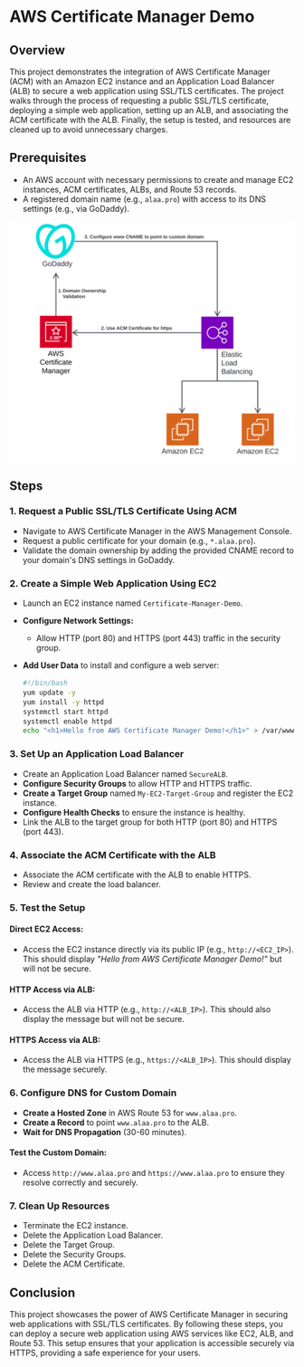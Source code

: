 # AWS Certificate Manager Demo

## Overview
This project demonstrates the integration of AWS Certificate Manager (ACM) with an Amazon EC2 instance and an Application Load Balancer (ALB) to secure a web application using SSL/TLS certificates. The project walks through the process of requesting a public SSL/TLS certificate, deploying a simple web application, setting up an ALB, and associating the ACM certificate with the ALB. Finally, the setup is tested, and resources are cleaned up to avoid unnecessary charges.

## Prerequisites
- An AWS account with necessary permissions to create and manage EC2 instances, ACM certificates, ALBs, and Route 53 records.
- A registered domain name (e.g., `alaa.pro`) with access to its DNS settings (e.g., via GoDaddy).

![Diagram of the project](./14_cert_manager.png)

## Steps

### 1. Request a Public SSL/TLS Certificate Using ACM
- Navigate to AWS Certificate Manager in the AWS Management Console.
- Request a public certificate for your domain (e.g., `*.alaa.pro`).
- Validate the domain ownership by adding the provided CNAME record to your domain's DNS settings in GoDaddy.

### 2. Create a Simple Web Application Using EC2
- Launch an EC2 instance named `Certificate-Manager-Demo`.
- **Configure Network Settings:**
  - Allow HTTP (port 80) and HTTPS (port 443) traffic in the security group.
- **Add User Data** to install and configure a web server:
  
  ```bash
  #!/bin/bash
  yum update -y
  yum install -y httpd
  systemctl start httpd
  systemctl enable httpd
  echo "<h1>Hello from AWS Certificate Manager Demo!</h1>" > /var/www/html/index.html
  ```

### 3. Set Up an Application Load Balancer
- Create an Application Load Balancer named `SecureALB`.
- **Configure Security Groups** to allow HTTP and HTTPS traffic.
- **Create a Target Group** named `My-EC2-Target-Group` and register the EC2 instance.
- **Configure Health Checks** to ensure the instance is healthy.
- Link the ALB to the target group for both HTTP (port 80) and HTTPS (port 443).

### 4. Associate the ACM Certificate with the ALB
- Associate the ACM certificate with the ALB to enable HTTPS.
- Review and create the load balancer.

### 5. Test the Setup
#### Direct EC2 Access:
- Access the EC2 instance directly via its public IP (e.g., `http://<EC2_IP>`). This should display *"Hello from AWS Certificate Manager Demo!"* but will not be secure.

#### HTTP Access via ALB:
- Access the ALB via HTTP (e.g., `http://<ALB_IP>`). This should also display the message but will not be secure.

#### HTTPS Access via ALB:
- Access the ALB via HTTPS (e.g., `https://<ALB_IP>`). This should display the message securely.

### 6. Configure DNS for Custom Domain
- **Create a Hosted Zone** in AWS Route 53 for `www.alaa.pro`.
- **Create a Record** to point `www.alaa.pro` to the ALB.
- **Wait for DNS Propagation** (30-60 minutes).

#### Test the Custom Domain:
- Access `http://www.alaa.pro` and `https://www.alaa.pro` to ensure they resolve correctly and securely.

### 7. Clean Up Resources
- Terminate the EC2 instance.
- Delete the Application Load Balancer.
- Delete the Target Group.
- Delete the Security Groups.
- Delete the ACM Certificate.

## Conclusion
This project showcases the power of AWS Certificate Manager in securing web applications with SSL/TLS certificates. By following these steps, you can deploy a secure web application using AWS services like EC2, ALB, and Route 53. This setup ensures that your application is accessible securely via HTTPS, providing a safe experience for your users.

